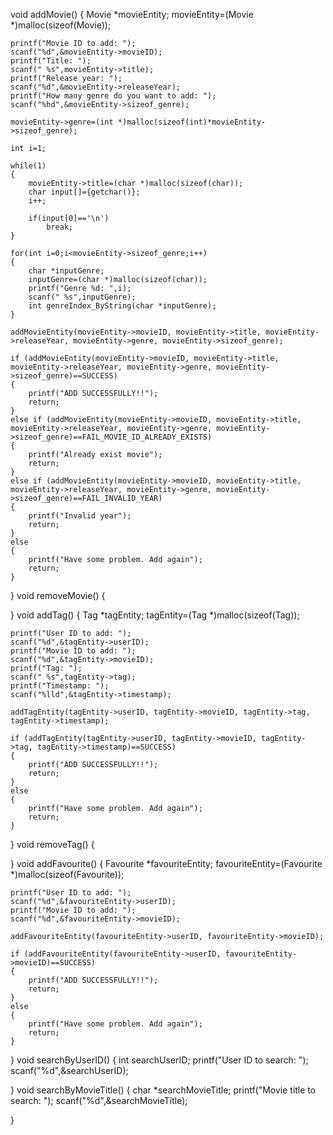 void addMovie() {
    Movie *movieEntity;
    movieEntity=(Movie *)malloc(sizeof(Movie));

    printf("Movie ID to add: ");
    scanf("%d",&movieEntity->movieID);
    printf("Title: ");
    scanf(" %s",movieEntity->title);
    printf("Release year: ");
    scanf("%d",&movieEntity->releaseYear);
    printf("How many genre do you want to add: ");
    scanf("%hd",&movieEntity->sizeof_genre);

    movieEntity->genre=(int *)malloc(sizeof(int)*movieEntity->sizeof_genre);

    int i=1;

    while(1)
    {
        movieEntity->title=(char *)malloc(sizeof(char));
        char input[]={getchar()};
        i++;

        if(input[0]=='\n')
            break;
    }

    for(int i=0;i<movieEntity->sizeof_genre;i++)
    {
        char *inputGenre;
        inputGenre=(char *)malloc(sizeof(char));
        printf("Genre %d: ",i);
        scanf(" %s",inputGenre);
        int genreIndex_ByString(char *inputGenre);
    }

    addMovieEntity(movieEntity->movieID, movieEntity->title, movieEntity->releaseYear, movieEntity->genre, movieEntity->sizeof_genre);

    if (addMovieEntity(movieEntity->movieID, movieEntity->title, movieEntity->releaseYear, movieEntity->genre, movieEntity->sizeof_genre)==SUCCESS)
    {
        printf("ADD SUCCESSFULLY!!");
        return;
    }
    else if (addMovieEntity(movieEntity->movieID, movieEntity->title, movieEntity->releaseYear, movieEntity->genre, movieEntity->sizeof_genre)==FAIL_MOVIE_ID_ALREADY_EXISTS)
    {
        printf("Already exist movie");
        return;
    }
    else if (addMovieEntity(movieEntity->movieID, movieEntity->title, movieEntity->releaseYear, movieEntity->genre, movieEntity->sizeof_genre)==FAIL_INVALID_YEAR)
    {
        printf("Invalid year");
        return;
    }
    else
    {
        printf("Have some problem. Add again");
        return;
    }
}
void removeMovie() {

}
void addTag() {
    Tag *tagEntity;
    tagEntity=(Tag *)malloc(sizeof(Tag));

    printf("User ID to add: ");
    scanf("%d",&tagEntity->userID);
    printf("Movie ID to add: ");
    scanf("%d",&tagEntity->movieID);
    printf("Tag: ");
    scanf(" %s",tagEntity->tag);
    printf("Timestamp: ");
    scanf("%lld",&tagEntity->timestamp);

    addTagEntity(tagEntity->userID, tagEntity->movieID, tagEntity->tag, tagEntity->timestamp);

    if (addTagEntity(tagEntity->userID, tagEntity->movieID, tagEntity->tag, tagEntity->timestamp)==SUCCESS)
    {
        printf("ADD SUCCESSFULLY!!");
        return;
    }
    else
    {
        printf("Have some problem. Add again");
        return;
    }
}
void removeTag() {

}
void addFavourite() {
    Favourite *favouriteEntity;
    favouriteEntity=(Favourite *)malloc(sizeof(Favourite));

    printf("User ID to add: ");
    scanf("%d",&favouriteEntity->userID);
    printf("Movie ID to add: ");
    scanf("%d",&favouriteEntity->movieID);

    addFavouriteEntity(favouriteEntity->userID, favouriteEntity->movieID);

    if (addFavouriteEntity(favouriteEntity->userID, favouriteEntity->movieID)==SUCCESS)
    {
        printf("ADD SUCCESSFULLY!!");
        return;
    }
    else
    {
        printf("Have some problem. Add again");
        return;
    }
}
void searchByUserID() {
    int searchUserID;
    printf("User ID to search: ");
    scanf("%d",&searchUserID);

}
void searchByMovieTitle() {
    char *searchMovieTitle;
    printf("Movie title to search: ");
    scanf("%d",&searchMovieTitle);

}

